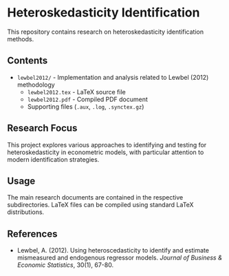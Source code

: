 # Heteroskedasticity Identification

This repository contains research on heteroskedasticity identification methods.

## Contents

- `lewbel2012/` - Implementation and analysis related to Lewbel (2012) methodology
  - `lewbel2012.tex` - LaTeX source file
  - `lewbel2012.pdf` - Compiled PDF document
  - Supporting files (`.aux`, `.log`, `.synctex.gz`)

## Research Focus

This project explores various approaches to identifying and testing for heteroskedasticity in econometric models, with particular attention to modern identification strategies.

## Usage

The main research documents are contained in the respective subdirectories. LaTeX files can be compiled using standard LaTeX distributions.

## References

- Lewbel, A. (2012). Using heteroscedasticity to identify and estimate mismeasured and endogenous regressor models. *Journal of Business & Economic Statistics*, 30(1), 67-80. 